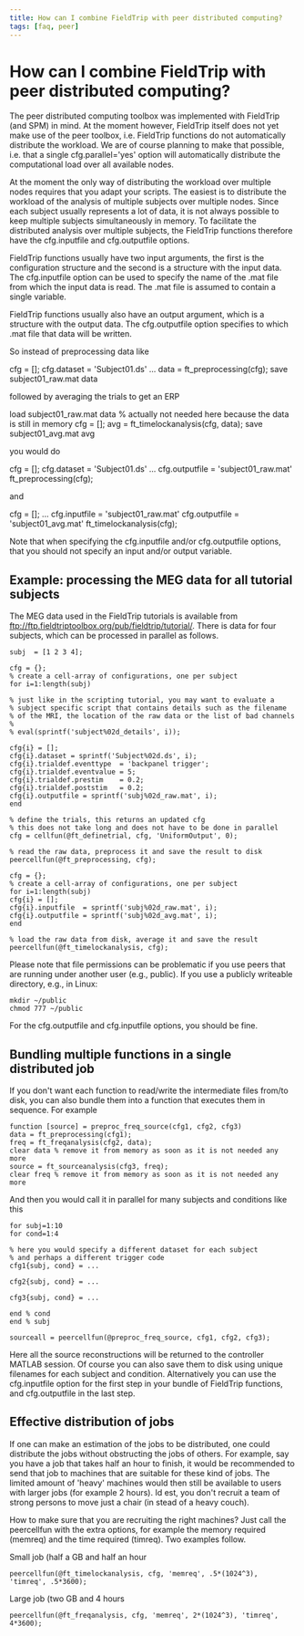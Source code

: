 ```yaml
---
title: How can I combine FieldTrip with peer distributed computing?
tags: [faq, peer]
---
```


# How can I combine FieldTrip with peer distributed computing?

The peer distributed computing toolbox was implemented with FieldTrip (and SPM) in mind. At the moment however, FieldTrip itself does not yet make use of the peer toolbox, i.e. FieldTrip functions do not automatically distribute the workload. We are of course planning to make that possible, i.e. that a single cfg.parallel='yes' option will automatically distribute the computational load over all available nodes.

At the moment the only way of distributing the workload over multiple nodes requires that you adapt your scripts. The easiest is to distribute the workload of the analysis of multiple subjects over multiple nodes. Since each subject usually represents a lot of data, it is not always possible to keep multiple subjects simultaneously in memory. To facilitate the distributed analysis over multiple subjects, the FieldTrip functions therefore have the cfg.inputfile and cfg.outputfile options.

FieldTrip functions usually have two input arguments, the first is the configuration structure and the second is a structure with the input data. The cfg.inputfile option can be used to specify the name of the .mat file from which the input data is read. The .mat file is assumed to contain a single variable.

FieldTrip functions usually also have an output argument, which is a structure with the output data. The cfg.outputfile option specifies to which .mat file that data will be written.

So instead of preprocessing data like

  cfg = [];
  cfg.dataset = 'Subject01.ds'
  ...
  data = ft_preprocessing(cfg);
  save subject01_raw.mat data

followed by averaging the trials to get an ERP

  load subject01_raw.mat data % actually not needed here because the data is still in memory
  cfg = [];
  avg = ft_timelockanalysis(cfg, data);
  save subject01_avg.mat avg

you would do

  cfg = [];
  cfg.dataset = 'Subject01.ds'
  ...
  cfg.outputfile = 'subject01_raw.mat'
  ft_preprocessing(cfg);

and

  cfg = [];
  ...
  cfg.inputfile = 'subject01_raw.mat'
  cfg.outputfile = 'subject01_avg.mat'
  ft_timelockanalysis(cfg);

Note that when specifying the cfg.inputfile and/or cfg.outputfile options, that you should not specify an input and/or output variable.

## Example: processing the MEG data for all tutorial subjects

The MEG data used in the FieldTrip tutorials is available from <ftp://ftp.fieldtriptoolbox.org/pub/fieldtrip/tutorial/>. There is data for four subjects, which can be processed in parallel as follows.

    subj  = [1 2 3 4];

    cfg = {};
    % create a cell-array of configurations, one per subject
    for i=1:length(subj)

    % just like in the scripting tutorial, you may want to evaluate a
    % subject specific script that contains details such as the filename
    % of the MRI, the location of the raw data or the list of bad channels
    %
    % eval(sprintf('subject%02d_details', i));

    cfg{i} = [];
    cfg{i}.dataset = sprintf('Subject%02d.ds', i);
    cfg{i}.trialdef.eventtype  = 'backpanel trigger';
    cfg{i}.trialdef.eventvalue = 5;
    cfg{i}.trialdef.prestim    = 0.2;
    cfg{i}.trialdef.poststim   = 0.2;
    cfg{i}.outputfile = sprintf('subj%02d_raw.mat', i);
    end

    % define the trials, this returns an updated cfg
    % this does not take long and does not have to be done in parallel
    cfg = cellfun(@ft_definetrial, cfg, 'UniformOutput', 0);

    % read the raw data, preprocess it and save the result to disk
    peercellfun(@ft_preprocessing, cfg);

    cfg = {};
    % create a cell-array of configurations, one per subject
    for i=1:length(subj)
    cfg{i} = [];
    cfg{i}.inputfile  = sprintf('subj%02d_raw.mat', i);
    cfg{i}.outputfile = sprintf('subj%02d_avg.mat', i);
    end

    % load the raw data from disk, average it and save the result
    peercellfun(@ft_timelockanalysis, cfg);

Please note that file permissions can be problematic if you use peers that are running under another user (e.g., public). If you use a publicly writeable directory, e.g., in Linux:

    mkdir ~/public
    chmod 777 ~/public

For the cfg.outputfile and cfg.inputfile options, you should be fine.

## Bundling multiple functions in a single distributed job

If you don't want each function to read/write the intermediate files from/to disk, you can also bundle them into a function that executes them in sequence. For example

    function [source] = preproc_freq_source(cfg1, cfg2, cfg3)
    data = ft_preprocessing(cfg1);
    freq = ft_freqanalysis(cfg2, data);
    clear data % remove it from memory as soon as it is not needed any more
    source = ft_sourceanalysis(cfg3, freq);
    clear freq % remove it from memory as soon as it is not needed any more

And then you would call it in parallel for many subjects and conditions like this

    for subj=1:10
    for cond=1:4

    % here you would specify a different dataset for each subject
    % and perhaps a different trigger code
    cfg1{subj, cond} = ...

    cfg2{subj, cond} = ...

    cfg3{subj, cond} = ...

    end % cond
    end % subj

    sourceall = peercellfun(@preproc_freq_source, cfg1, cfg2, cfg3);

Here all the source reconstructions will be returned to the controller MATLAB session. Of course you can also save them to disk using unique filenames for each subject and condition. Alternatively you can use the cfg.inputfile option for the first step in your bundle of FieldTrip functions, and cfg.outputfile in the last step.

## Effective distribution of jobs

If one can make an estimation of the jobs to be distributed, one could distribute the jobs without obstructing the jobs of others. For example, say you have a job that takes half an hour to finish, it would be recommended to send that job to machines that are suitable for these kind of jobs. The limited amount of 'heavy' machines would then still be available to users with larger jobs (for example 2 hours). Id est, you don't recruit a team of strong persons to move just a chair (in stead of a heavy couch).

How to make sure that you are recruiting the right machines? Just call the peercellfun with the extra options, for example the memory required (memreq) and the time required (timreq). Two examples follow.

Small job (half a GB and half an hour

    peercellfun(@ft_timelockanalysis, cfg, 'memreq', .5*(1024^3), 'timreq', .5*3600);

Large job (two GB and 4 hours

    peercellfun(@ft_freqanalysis, cfg, 'memreq', 2*(1024^3), 'timreq', 4*3600);
